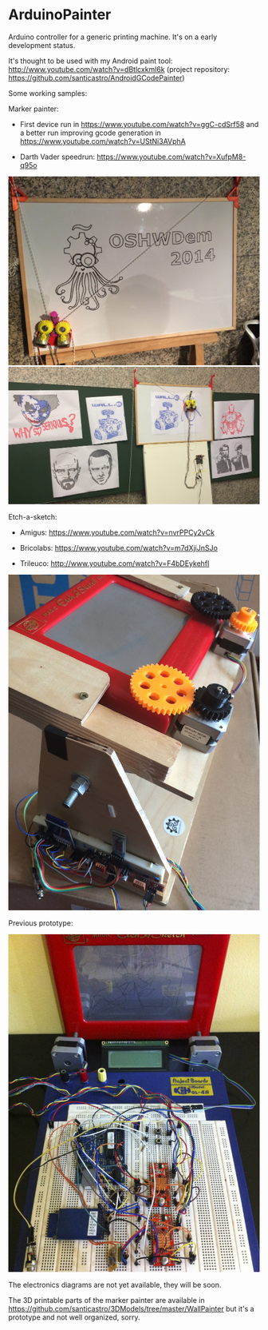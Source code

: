 ArduinoPainter
==================
Arduino controller for a generic printing machine.
It's on a early development status.

It's thought to be used with my Android paint tool: http://www.youtube.com/watch?v=dBtlcxkml6k (project repository: https://github.com/santicastro/AndroidGCodePainter)


Some working samples: 

Marker painter:
 - First device run in https://www.youtube.com/watch?v=ggC-cdSrf58 and a better run improving gcode generation in https://www.youtube.com/watch?v=UStNi3AVphA
 
 - Darth Vader speedrun: https://www.youtube.com/watch?v=XufpM8-q95o

![hardware](doc/marker_device.jpg)
![hardware](doc/pictures.jpg)


Etch-a-sketch:
 - Amigus: https://www.youtube.com/watch?v=nvrPPCy2vCk

 - Bricolabs: https://www.youtube.com/watch?v=m7dXjiJnSJo

 - Trileuco: http://www.youtube.com/watch?v=F4bDEykehfI

![hardware](doc/etch_device.jpg)

Previous prototype:

![hardware](doc/etch_device_prototype.jpg)



The electronics diagrams are not yet available, they will be soon.

The 3D printable parts of the marker painter are available in https://github.com/santicastro/3DModels/tree/master/WallPainter but it's a prototype and not well organized, sorry. 
